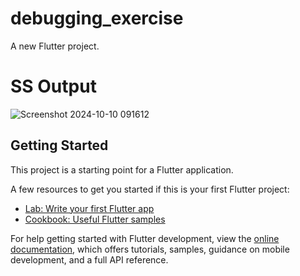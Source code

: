 # debugging_exercise

A new Flutter project.

# SS Output
![Screenshot 2024-10-10 091612](https://github.com/user-attachments/assets/095f088b-2b78-4b2e-a6db-5518c5862861)



## Getting Started

This project is a starting point for a Flutter application.

A few resources to get you started if this is your first Flutter project:

- [Lab: Write your first Flutter app](https://docs.flutter.dev/get-started/codelab)
- [Cookbook: Useful Flutter samples](https://docs.flutter.dev/cookbook)

For help getting started with Flutter development, view the
[online documentation](https://docs.flutter.dev/), which offers tutorials,
samples, guidance on mobile development, and a full API reference.
